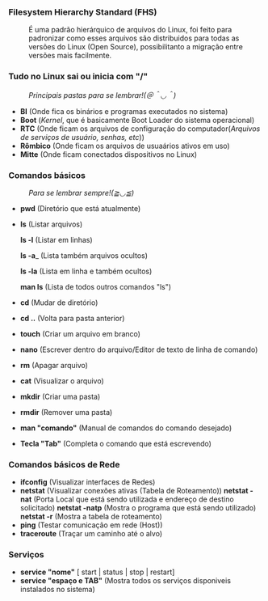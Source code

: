 ### <dt>Filesystem Hierarchy Standard<d><strong> (FHS)</strong></d></dt>
<dd>É uma padrão hierárquico de arquivos do Linux, foi feito para padronizar como esses arquivos são distribuidos para todas as versões do Linux (Open Source), possibilitanto a migração entre versões mais facilmente.</dd>

### <dt>Tudo no Linux sai ou inicia com "/"</dt>
*_<dd>Principais pastas para se lembrar!(＠＾◡＾)</dd>_*
- __BI__ (Onde fica os binários e programas executados no sistema)
- __Boot__ (*Kernel*, que é basicamente Boot Loader do sistema operacional)
- __RTC__ (Onde ficam os arquivos de configuração do computador(*Arquivos de serviços de usuário, senhas, etc*))
- __Rômbico__ (Onde ficam os arquivos de usuaários ativos em uso)
- __Mitte__ (Onde ficam conectados dispositivos no Linux)

### <dt>Comandos básicos</dt>
*_<dd>Para se lembrar sempre!(≧◡≦)</dd>_*
- __pwd__ (Diretório que está atualmente)
- __ls__ (Listar arquivos)
   
    __ls -l__ (Listar em linhas)
   
    __ls -a___ (Lista também arquivos ocultos)
   
    __ls -la__ (Lista em linha e também ocultos)
   
  __man ls__ (Lista de todos outros comandos "ls")
- __cd__ (Mudar de diretório)
- __cd ..__ (Volta para pasta anterior)
- __touch__ (Criar um arquivo em branco)
- __nano__ (Escrever dentro do arquivo/Editor de texto de linha de comando)
- __rm__ (Apagar arquivo)
- __cat__ (Visualizar o arquivo)
- __mkdir__ (Criar uma pasta)
- __rmdir__ (Remover uma pasta)
- __man "comando"__ (Manual de comandos do comando desejado)
- __Tecla "Tab"__ (Completa o comando que está escrevendo)

### <dt>Comandos básicos de Rede</dt>
- __ifconfig__ (Visualizar interfaces de Redes)
- __netstat__ (Visualizar conexões ativas (Tabela de Roteamento))
      __netstat -nat__ (Porta Local que está sendo utilizada e endereço de destino solicitado)
      __netstat -natp__ (Mostra o programa que está sendo utilizado)
      __netstat -r__ (Mostra a tabela de roteamento)
- __ping__ (Testar comunicação em rede (Host))
- __traceroute__ (Traçar um caminho até o alvo)

### <dt>Serviços</dt>
  - __service "nome"__ [ start | status | stop | restart]
  - __service "espaço e TAB"__ (Mostra todos os serviços disponiveis instalados no sistema)

